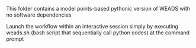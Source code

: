 This folder contains a model points-based pythonic version of WEADS with no software dependencies

Launch the workflow within an interactive session simply by executing weads.sh (bash script that sequentially call python codes) at the command prompt


